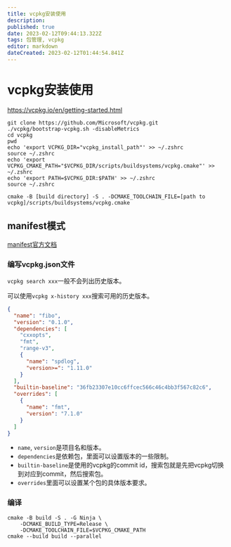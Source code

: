 ```yaml
---
title: vcpkg安装使用
description: 
published: true
date: 2023-02-12T09:44:13.322Z
tags: 包管理, vcpkg
editor: markdown
dateCreated: 2023-02-12T01:44:54.841Z
---
```


# vcpkg安装使用
https://vcpkg.io/en/getting-started.html
```shell
git clone https://github.com/Microsoft/vcpkg.git
./vcpkg/bootstrap-vcpkg.sh -disableMetrics
cd vcpkg
pwd
echo 'export VCPKG_DIR="vcpkg_install_path"' >> ~/.zshrc
source ~/.zshrc
echo 'export VCPKG_CMAKE_PATH="$VCPKG_DIR/scripts/buildsystems/vcpkg.cmake"' >> ~/.zshrc
echo 'export PATH=$VCPKG_DIR:$PATH' >> ~/.zshrc
source ~/.zshrc
```

`cmake -B [build directory] -S . -DCMAKE_TOOLCHAIN_FILE=[path to vcpkg]/scripts/buildsystems/vcpkg.cmake`

## manifest模式
[manifest官方文档](https://learn.microsoft.com/en-us/vcpkg/examples/manifest-mode-cmake)

### 编写vcpkg.json文件
`vcpkg search xxx`一般不会列出历史版本。

可以使用`vcpkg x-history xxx`搜索可用的历史版本。

```json
{
  "name": "fibo",
  "version": "0.1.0",
  "dependencies": [
    "cxxopts",
    "fmt",
    "range-v3",
    {
      "name": "spdlog",
      "version>=": "1.11.0"
    }
  ],
  "builtin-baseline": "36fb23307e10cc6ffcec566c46c4bb3f567c82c6",
  "overrides": [
    {
      "name": "fmt",
      "version": "7.1.0"
    }
  ]
}
```

- `name`, `version`是项目名和版本。
- `dependencies`是依赖包，里面可以设置版本的一些限制。
- `builtin-baseline`是使用的vcpkg的commit id，搜索包就是先把vcpkg切换到对应到commit，然后搜索包。
- `overrides`里面可以设置某个包的具体版本要求。

### 编译
```shell
cmake -B build -S . -G Ninja \
	-DCMAKE_BUILD_TYPE=Release \
	-DCMAKE_TOOLCHAIN_FILE=$VCPKG_CMAKE_PATH  
cmake --build build --parallel
```